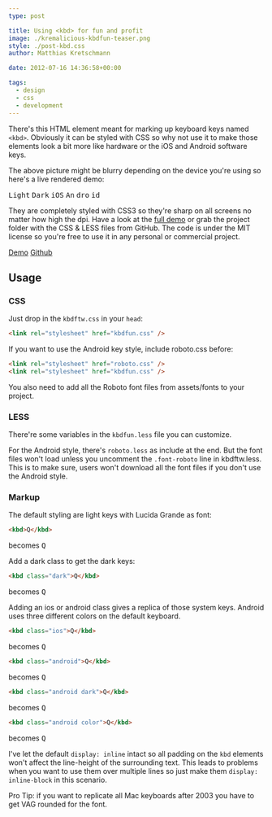 ```yaml
---
type: post

title: Using <kbd> for fun and profit
image: ./kremalicious-kbdfun-teaser.png
style: ./post-kbd.css
author: Matthias Kretschmann

date: 2012-07-16 14:36:58+00:00

tags:
  - design
  - css
  - development
---
```


There's this HTML element meant for marking up keyboard keys named `<kbd>`. Obviously it can be styled with CSS so why not use it to make those elements look a bit more like hardware or the iOS and Android software keys.

The above picture might be blurry depending on the device you're using so here's a live rendered demo:

<kbd>Light</kbd> <kbd class="dark">Dark</kbd> <kbd class="ios">iOS</kbd> <kbd class="android">An</kbd> <kbd class="android dark">dro</kbd> <kbd class="android color">id</kbd>

They are completely styled with CSS3 so they're sharp on all screens no matter how high the dpi. Have a look at the [full demo](http://lab.kremalicious.com/kbdfun/) or grab the project folder with the CSS & LESS files from GitHub. The code is under the MIT license so you're free to use it in any personal or commercial project.

<p class="content-download">
    <a class="btn-primary icon-compass" href="http://lab.kremalicious.com/kbdfun/">Demo</a>
    <a class="icon-github" href="https://github.com/kremalicious/kbdfun/">Github</a>
</p>

## Usage

### CSS

Just drop in the `kbdftw.css` in your `head`:

```html
<link rel="stylesheet" href="kbdfun.css" />
```

If you want to use the Android key style, include roboto.css before:

```html
<link rel="stylesheet" href="roboto.css" />
<link rel="stylesheet" href="kbdfun.css" />
```

You also need to add all the Roboto font files from assets/fonts to your project.

### LESS

There're some variables in the `kbdfun.less` file you can customize.

For the Android style, there's `roboto.less` as include at the end. But the font files won't load unless you uncomment the `.font-roboto` line in kbdftw.less. This is to make sure, users won't download all the font files if you don't use the Android style.

### Markup

The default styling are light keys with Lucida Grande as font:

```html
<kbd>Q</kbd>
```

becomes <kbd>Q</kbd>

Add a dark class to get the dark keys:

```html
<kbd class="dark">Q</kbd>
```

becomes <kbd class="dark">Q</kbd>

Adding an ios or android class gives a replica of those system keys. Android uses three different colors on the default keyboard.

```html
<kbd class="ios">Q</kbd>
```

becomes <kbd class="ios">Q</kbd>

```html
<kbd class="android">Q</kbd>
```

becomes <kbd class="android">Q</kbd>

```html
<kbd class="android dark">Q</kbd>
```

becomes <kbd class="android dark">Q</kbd>

```html
<kbd class="android color">Q</kbd>
```

becomes <kbd class="android color">Q</kbd>

I've let the default `display: inline` intact so all padding on the `kbd` elements won't affect the line-height of the surrounding text. This leads to problems when you want to use them over multiple lines so just make them `display: inline-block` in this scenario.

Pro Tip: if you want to replicate all Mac keyboards after 2003 you have to get VAG rounded for the font.
